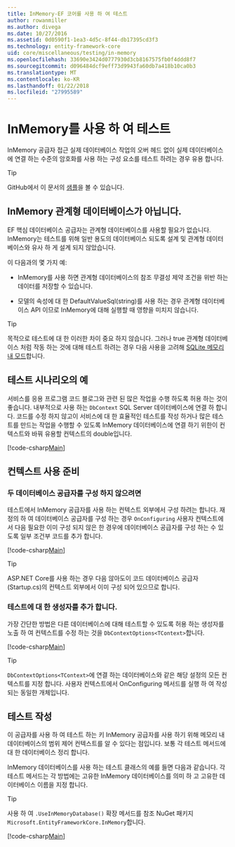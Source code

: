 ```yaml
---
title: InMemory-EF 코어를 사용 하 여 테스트
author: rowanmiller
ms.author: divega
ms.date: 10/27/2016
ms.assetid: 0d0590f1-1ea3-4d5c-8f44-db17395cd3f3
ms.technology: entity-framework-core
uid: core/miscellaneous/testing/in-memory
ms.openlocfilehash: 33690e3424d0777930d3cb8167575fb0f4ddd8f7
ms.sourcegitcommit: d096484dcf9eff73d9943fa60db7a418b10ca0b3
ms.translationtype: MT
ms.contentlocale: ko-KR
ms.lasthandoff: 01/22/2018
ms.locfileid: "27995589"
---
```

# <a name="testing-with-inmemory"></a>InMemory를 사용 하 여 테스트

InMemory 공급자 접근 실제 데이터베이스 작업의 오버 헤드 없이 실제 데이터베이스에 연결 하는 수준의 암호화를 사용 하는 구성 요소를 테스트 하려는 경우 유용 합니다.

> [!TIP]  
> GitHub에서 이 문서의 [샘플](https://github.com/aspnet/EntityFramework.Docs/tree/master/samples/core/Miscellaneous/Testing)을 볼 수 있습니다.

## <a name="inmemory-is-not-a-relational-database"></a>InMemory 관계형 데이터베이스가 아닙니다.

EF 핵심 데이터베이스 공급자는 관계형 데이터베이스를 사용할 필요가 없습니다. InMemory는 테스트를 위해 일반 용도의 데이터베이스 되도록 설계 및 관계형 데이터베이스와 유사 하 게 설계 되지 않았습니다.

이 다음과의 몇 가지 예:
* InMemory를 사용 하면 관계형 데이터베이스의 참조 무결성 제약 조건을 위반 하는 데이터를 저장할 수 있습니다.

* 모델의 속성에 대 한 DefaultValueSql(string)를 사용 하는 경우 관계형 데이터베이스 API 이므로 InMemory에 대해 실행할 때 영향을 미치지 않습니다.

> [!TIP]  
> 목적으로 테스트에 대 한 이러한 차이 중요 하지 않습니다. 그러나 true 관계형 데이터베이스 처럼 작동 하는 것에 대해 테스트 하려는 경우 다음 사용을 고려해 [SQLite 메모리 내 모드](sqlite.md)합니다.

## <a name="example-testing-scenario"></a>테스트 시나리오의 예

서비스를 응용 프로그램 코드 블로그와 관련 된 많은 작업을 수행 하도록 허용 하는 것이 좋습니다. 내부적으로 사용 하는 `DbContext` SQL Server 데이터베이스에 연결 하 합니다. 코드를 수정 하지 않고이 서비스에 대 한 효율적인 테스트를 작성 하거나 많은 테스트를 만드는 작업을 수행할 수 있도록 InMemory 데이터베이스에 연결 하기 위한이 컨텍스트와 바꿔 유용할 컨텍스트의 double입니다.

[!code-csharp[Main](../../../../samples/core/Miscellaneous/Testing/BusinessLogic/BlogService.cs)]

## <a name="get-your-context-ready"></a>컨텍스트 사용 준비

### <a name="avoid-configuring-two-database-providers"></a>두 데이터베이스 공급자를 구성 하지 않으려면

테스트에서 InMemory 공급자를 사용 하는 컨텍스트 외부에서 구성 하려는 합니다. 재정의 하 여 데이터베이스 공급자를 구성 하는 경우 `OnConfiguring` 사용자 컨텍스트에서 다음 필요한 이미 구성 되지 않은 한 경우에 데이터베이스 공급자를 구성 하는 수 있도록 일부 조건부 코드를 추가 합니다.

[!code-csharp[Main](../../../../samples/core/Miscellaneous/Testing/BusinessLogic/BloggingContext.cs#OnConfiguring)]

> [!TIP]  
> ASP.NET Core를 사용 하는 경우 다음 않아도이 코드 데이터베이스 공급자 (Startup.cs)의 컨텍스트 외부에서 이미 구성 되어 있으므로 합니다.

### <a name="add-a-constructor-for-testing"></a>테스트에 대 한 생성자를 추가 합니다.

가장 간단한 방법은 다른 데이터베이스에 대해 테스트할 수 있도록 허용 하는 생성자를 노출 하 여 컨텍스트를 수정 하는 것을 `DbContextOptions<TContext>`합니다.

[!code-csharp[Main](../../../../samples/core/Miscellaneous/Testing/BusinessLogic/BloggingContext.cs#Constructors)]

> [!TIP]  
> `DbContextOptions<TContext>`에 연결 하는 데이터베이스와 같은 해당 설정의 모든 컨텍스트를 지정 합니다. 사용자 컨텍스트에서 OnConfiguring 메서드를 실행 하 여 작성 되는 동일한 개체입니다.

## <a name="writing-tests"></a>테스트 작성

이 공급자를 사용 하 여 테스트 하는 키 InMemory 공급자를 사용 하기 위해 메모리 내 데이터베이스의 범위 제어 컨텍스트를 알 수 있다는 점입니다. 보통 각 테스트 메서드에 대 한 데이터베이스 정리 합니다.

InMemory 데이터베이스를 사용 하는 테스트 클래스의 예를 들면 다음과 같습니다. 각 테스트 메서드는 각 방법에는 고유한 InMemory 데이터베이스를 의미 하 고 고유한 데이터베이스 이름을 지정 합니다.

>[!TIP]
> 사용 하 여 `.UseInMemoryDatabase()` 확장 메서드를 참조 NuGet 패키지 `Microsoft.EntityFrameworkCore.InMemory`합니다.

[!code-csharp[Main](../../../../samples/core/Miscellaneous/Testing/TestProject/InMemory/BlogServiceTests.cs)]
